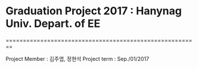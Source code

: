 # Graduation Project 2017 : Hanynag Univ. Depart. of EE
========================================================

Project Member : 김주엽, 정현석
Project term : Sep./01/2017
